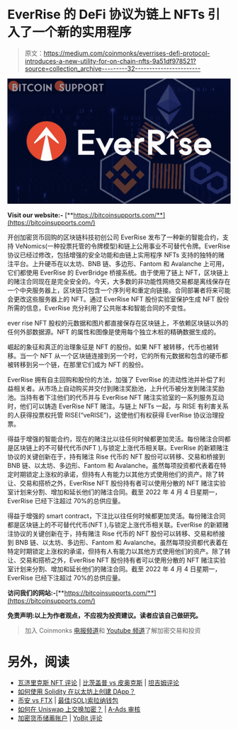 # EverRise 的 DeFi 协议为链上 NFTs 引入了一个新的实用程序

> 原文：<https://medium.com/coinmonks/everrises-defi-protocol-introduces-a-new-utility-for-on-chain-nfts-9a51df978521?source=collection_archive---------32----------------------->

![](img/4fb0d218ab6a0caeb99f024456a34c47.png)

**Visit our website:-** [**https://bitcoinsupports.com/**](https://bitcoinsupports.com/)

开创加密货币回购的区块链科技初创公司 EverRise 发布了一种新的智能合约，支持 VeNomics(一种投票托管的令牌模型)和链上公用事业不可替代令牌。EverRise 协议已经过修改，包括增强的安全功能和由链上实用程序 NFTs 支持的独特的赌注平台。上升硬币在以太坊、BNB 链、多边形、Fantom 和 Avalanche 上可用，它们都使用 EverRise 的 EverBridge 桥接系统。由于使用了链上 NFT，区块链上的赌注合同现在是完全安全的。今天，大多数的非功能性网络交易都是离线保存在一个中央服务器上，区块链只包含一个序列号和重定向链接。合同部署者将来可能会更改这些服务器上的 NFT。通过 EverRise NFT 股份实验室保护生成 NFT 股份所需的信息，EverRise 充分利用了公共账本和智能合同的不变性。

ever rise NFT 股权的元数据和图片都直接保存在区块链上，不依赖区块链以外的任何外部数据源。NFT 的属性和图像是使用每个独立木桩的精确数据生成的。

崛起的象征和真正的治理象征是 NFT 的股份。如果 NFT 被转移，代币也被转移。当一个 NFT 从一个区块链连接到另一个时，它的所有元数据和包含的硬币都被转移到另一个链，在那里它们成为 NFT 的股份。

EverRise 拥有自主回购和股份的方法，加强了 EverRise 的流动性池并补偿了利益相关者。从市场上自动购买并交付到赌注奖励池，上升代币被分发到赌注奖励池。当持有者下注他们的代币并与 EverRise NFT 赌注实验室的一系列服务互动时，他们可以铸造 EverRise NFT 赌注。与链上 NFTs 一起，与 RISE 有利害关系的人获得投票权托管 RISE(“veRISE”)，这使他们有权获得 EverRise 协议治理投票。

得益于增强的智能合约，现在的赌注比以往任何时候都更加灵活。每份赌注合同都是区块链上的不可替代代币(NFT ),与锁定上涨代币相关联。EverRise 的新颖赌注协议的关键创新在于，持有赌注 Rise 代币的 NFT 股份可以转移、交易和桥接到 BNB 链、以太坊、多边形、Fantom 和 Avalanche。虽然每项投资都代表着在特定时期锁定上涨权的承诺，但持有人有能力以其他方式使用他们的资产。除了转让、交易和搭桥之外，EverRise NFT 股份持有者可以使用分散的 NFT 赌注实验室计划来分割、增加和延长他们的赌注合同。截至 2022 年 4 月 4 日星期一，EverRise 已经下注超过 70%的总供应量。

得益于增强的 smart contract，下注比以往任何时候都更加灵活。每份赌注合同都是区块链上的不可替代代币(NFT ),与锁定上涨代币相关联。EverRise 的新颖赌注协议的关键创新在于，持有赌注 Rise 代币的 NFT 股份可以转移、交易和桥接到 BNB 链、以太坊、多边形、Fantom 和 Avalanche。虽然每项投资都代表着在特定时期锁定上涨权的承诺，但持有人有能力以其他方式使用他们的资产。除了转让、交易和搭桥之外，EverRise NFT 股份持有者可以使用分散的 NFT 赌注实验室计划来分割、增加和延长他们的赌注合同。截至 2022 年 4 月 4 日星期一，EverRise 已经下注超过 70%的总供应量。

**访问我们的网站:-**[**https://bitcoinsupports.com/**](https://bitcoinsupports.com/)

**免责声明:以上为作者观点，不应视为投资建议。读者应该自己做研究。**

> 加入 Coinmonks [电报频道](https://t.me/coincodecap)和 [Youtube 频道](https://www.youtube.com/c/coinmonks/videos)了解加密交易和投资

# 另外，阅读

*   [瓦济里克斯 NFT 评论](https://coincodecap.com/wazirx-nft-review) | [比茨盖普 vs 皮奥克斯](https://coincodecap.com/bitsgap-vs-pionex) | [坦吉姆评论](https://coincodecap.com/tangem-wallet-review)
*   [如何使用 Solidity 在以太坊上创建 DApp？](https://coincodecap.com/create-a-dapp-on-ethereum-using-solidity)
*   [币安 vs FTX](https://coincodecap.com/binance-vs-ftx) | [最佳(SOL)索拉纳钱包](https://coincodecap.com/solana-wallets)
*   [如何在 Uniswap 上交换加密？](https://coincodecap.com/swap-crypto-on-uniswap) | [A-Ads 审核](https://coincodecap.com/a-ads-review)
*   [加密货币储蓄账户](/coinmonks/cryptocurrency-savings-accounts-be3bc0feffbf) | [YoBit 评论](/coinmonks/yobit-review-175464162c62)